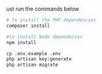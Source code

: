 ust run the commands below

```sh
# to install the PHP dependencies
composer install

#to install Node dependecies
npm install 

cp .env.example .env
php artisan key:generate
php artisan migrate
```
